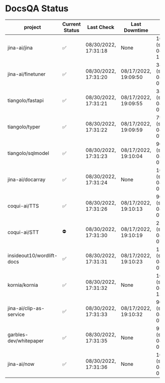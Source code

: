 # DocsQA Status

|         project         |Current Status|     Last Check     |   Last Downtime    |              % Uptime              |
|-------------------------|--------------|--------------------|--------------------|------------------------------------|
|jina-ai/jina             |✅            |08/30/2022, 17:31:18|None                |100.000 (since 08/29/2022, 11:24:14)|
|jina-ai/finetuner        |✅            |08/30/2022, 17:31:20|08/17/2022, 19:09:50|38.923 (since 08/15/2022, 07:09:42) |
|tiangolo/fastapi         |✅            |08/30/2022, 17:31:21|08/17/2022, 19:09:55|38.932 (since 08/15/2022, 07:09:42) |
|tiangolo/typer           |✅            |08/30/2022, 17:31:22|08/17/2022, 19:09:59|79.474 (since 08/15/2022, 07:09:42) |
|tiangolo/sqlmodel        |✅            |08/30/2022, 17:31:23|08/17/2022, 19:10:04|90.507 (since 08/15/2022, 07:09:42) |
|jina-ai/docarray         |✅            |08/30/2022, 17:31:24|None                |100.000 (since 08/24/2022, 01:39:12)|
|coqui-ai/TTS             |✅            |08/30/2022, 17:31:26|08/17/2022, 19:10:13|90.502 (since 08/15/2022, 07:09:42) |
|coqui-ai/STT             |⛔️           |08/30/2022, 17:31:30|08/17/2022, 19:10:19|224.282 (since 08/15/2022, 07:09:42)|
|insideout10/wordlift-docs|✅            |08/30/2022, 17:31:31|08/17/2022, 19:10:23|158.446 (since 08/15/2022, 07:09:42)|
|kornia/kornia            |✅            |08/30/2022, 17:31:32|None                |100.000 (since 08/30/2022, 13:49:49)|
|jina-ai/clip-as-service  |✅            |08/30/2022, 17:31:33|08/17/2022, 19:10:32|90.520 (since 08/15/2022, 07:09:42) |
|garbles-dev/whitepaper   |✅            |08/30/2022, 17:31:35|None                |91.519 (since 08/24/2022, 01:39:12) |
|jina-ai/now              |✅            |08/30/2022, 17:31:36|None                |100.000 (since 08/24/2022, 01:39:12)|
